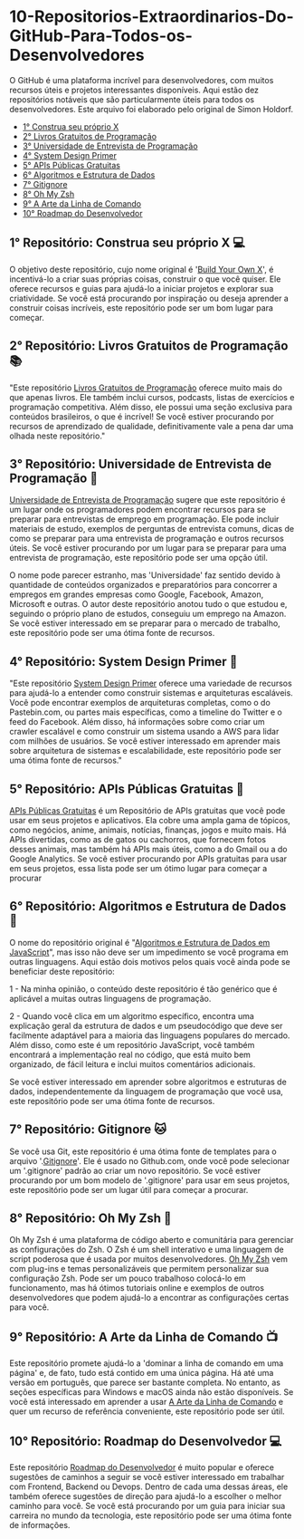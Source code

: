 # 10-Repositorios-Extraordinarios-Do-GitHub-Para-Todos-os-Desenvolvedores
O GitHub é uma plataforma incrível para desenvolvedores, com muitos recursos úteis e projetos interessantes disponíveis. Aqui estão dez repositórios notáveis ​​que são particularmente úteis para todos os desenvolvedores. Este arquivo foi elaborado pelo original de Simon Holdorf.


+ <a href=https://github.com/danistefanovic/build-your-own-x>1° Construa seu próprio X</a>
+ <a href=https://github.com/EbookFoundation/free-programming-books“>2° Livros Gratuitos de Programação</a>
+ <a href=https://github.com/jwasham/coding-interview-university>3° Universidade de Entrevista de Programação</a>
+ <a href=https://github.com/donnemartin/system-design-primer>4° System Design Primer</a>
+ <a href=https://github.com/public-apis/public-apis>5° APIs Públicas Gratuitas</a>
+ <a href=https://github.com/trekhleb/javascript-algorithms>6° Algoritmos e Estrutura de Dados</a>
+ <a href=https://github.com/github/gitignore>7° Gitignore</a>
+ <a href=https://github.com/ohmyzsh/ohmyzsh>8° Oh My Zsh</a>
+ <a href=https://github.com/jlevy/the-art-of-command-line>9° A Arte da Linha de Comando</a>
+ <a href=https://github.com/kamranahmedse/developer-roadmap>10° Roadmap do Desenvolvedor</a>


## 1° Repositório: Construa seu próprio X :computer:


O objetivo deste repositório, cujo nome original é '<a href=https://github.com/danistefanovic/build-your-own-x>Build Your Own X</a>', é incentivá-lo a criar suas próprias coisas, construir o que você quiser. Ele oferece recursos e guias para ajudá-lo a iniciar projetos e explorar sua criatividade. Se você está procurando por inspiração ou deseja aprender a construir coisas incríveis, este repositório pode ser um bom lugar para começar. 


## 2° Repositório: Livros Gratuitos de Programação :books:


"Este repositório <a href=https://github.com/EbookFoundation/free-programming-books>Livros Gratuitos de Programação</a> oferece muito mais do que apenas livros. Ele também inclui cursos, podcasts, listas de exercícios e programação competitiva. Além disso, ele possui uma seção exclusiva para conteúdos brasileiros, o que é incrível! Se você estiver procurando por recursos de aprendizado de qualidade, definitivamente vale a pena dar uma olhada neste repositório."


## 3° Repositório: Universidade de Entrevista de Programação :school:


<a href=https://github.com/jwasham/coding-interview-university>Universidade de Entrevista de Programação</a> sugere que este repositório é um lugar onde os programadores podem encontrar recursos para se preparar para entrevistas de emprego em programação. Ele pode incluir materiais de estudo, exemplos de perguntas de entrevista comuns, dicas de como se preparar para uma entrevista de programação e outros recursos úteis. Se você estiver procurando por um lugar para se preparar para uma entrevista de programação, este repositório pode ser uma opção útil.

O nome pode parecer estranho, mas 'Universidade' faz sentido devido à quantidade de conteúdos organizados e preparatórios para concorrer a empregos em grandes empresas como Google, Facebook, Amazon, Microsoft e outras. O autor deste repositório anotou tudo o que estudou e, seguindo o próprio plano de estudos, conseguiu um emprego na Amazon. Se você estiver interessado em se preparar para o mercado de trabalho, este repositório pode ser uma ótima fonte de recursos.

## 4° Repositório: System Design Primer :art:


"Este repositório <a href=https://github.com/donnemartin/system-design-primer>System Design Primer</a> oferece uma variedade de recursos para ajudá-lo a entender como construir sistemas e arquiteturas escaláveis. Você pode encontrar exemplos de arquiteturas completas, como o do Pastebin.com, ou partes mais específicas, como a timeline do Twitter e o feed do Facebook. Além disso, há informações sobre como criar um crawler escalável e como construir um sistema usando a AWS para lidar com milhões de usuários. Se você estiver interessado em aprender mais sobre arquitetura de sistemas e escalabilidade, este repositório pode ser uma ótima fonte de recursos."

## 5° Repositório: APIs Públicas Gratuitas :rocket:


<a href=https://github.com/public-apis/public-apis>APIs Públicas Gratuitas</a> é um Repositório de APIs gratuitas que você pode usar em seus projetos e aplicativos. Ela cobre uma ampla gama de tópicos, como negócios, anime, animais, notícias, finanças, jogos e muito mais. Há APIs divertidas, como as de gatos ou cachorros, que fornecem fotos desses animais, mas também há APIs mais úteis, como a do Gmail ou a do Google Analytics. Se você estiver procurando por APIs gratuitas para usar em seus projetos, essa lista pode ser um ótimo lugar para começar a procurar

## 6° Repositório: Algoritmos e Estrutura de Dados :dvd:


O nome do repositório original é "<a href=https://github.com/trekhleb/javascript-algorithms>Algoritmos e Estrutura de Dados em JavaScript</a>", mas isso não deve ser um impedimento se você programa em outras linguagens. Aqui estão dois motivos pelos quais você ainda pode se beneficiar deste repositório:

1 - Na minha opinião, o conteúdo deste repositório é tão genérico que é aplicável a muitas outras linguagens de programação.

2 - Quando você clica em um algoritmo específico, encontra uma explicação geral da estrutura de dados e um pseudocódigo que deve ser facilmente adaptável para a maioria das linguagens populares do mercado. Além disso, como este é um repositório JavaScript, você também encontrará a implementação real no código, que está muito bem organizado, de fácil leitura e inclui muitos comentários adicionais.

Se você estiver interessado em aprender sobre algoritmos e estruturas de dados, independentemente da linguagem de programação que você usa, este repositório pode ser uma ótima fonte de recursos.

## 7° Repositório: Gitignore :cat:


Se você usa Git, este repositório é uma ótima fonte de templates para o arquivo '.<a href=https://github.com/github/gitignore>Gitignore</a>'. Ele é usado no Github.com, onde você pode selecionar um '.gitignore' padrão ao criar um novo repositório. Se você estiver procurando por um bom modelo de '.gitignore' para usar em seus projetos, este repositório pode ser um lugar útil para começar a procurar.

## 8° Repositório: Oh My Zsh :shell:


Oh My Zsh é uma plataforma de código aberto e comunitária para gerenciar as configurações do Zsh. O Zsh é um shell interativo e uma linguagem de script poderosa que é usada por muitos desenvolvedores. <a href=https://github.com/ohmyzsh/ohmyzsh>Oh My Zsh</a> vem com plug-ins e temas personalizáveis que permitem personalizar sua configuração Zsh. Pode ser um pouco trabalhoso colocá-lo em funcionamento, mas há ótimos tutoriais online e exemplos de outros desenvolvedores que podem ajudá-lo a encontrar as configurações certas para você.

## 9° Repositório: A Arte da Linha de Comando :tv:


Este repositório promete ajudá-lo a 'dominar a linha de comando em uma página' e, de fato, tudo está contido em uma única página. Há até uma versão em português, que parece ser bastante completa. No entanto, as seções específicas para Windows e macOS ainda não estão disponíveis. Se você está interessado em aprender a usar <a href=https://github.com/jlevy/the-art-of-command-line>A Arte da Linha de Comando</a> e quer um recurso de referência conveniente, este repositório pode ser útil.

## 10° Repositório: Roadmap do Desenvolvedor :computer:


Este repositório <a href=https://github.com/kamranahmedse/developer-roadmap>Roadmap do Desenvolvedor</a> é muito popular e oferece sugestões de caminhos a seguir se você estiver interessado em trabalhar com Frontend, Backend ou Devops. Dentro de cada uma dessas áreas, ele também oferece sugestões de direção para ajudá-lo a escolher o melhor caminho para você. Se você está procurando por um guia para iniciar sua carreira no mundo da tecnologia, este repositório pode ser uma ótima fonte de informações.
